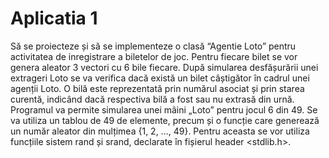 # Aplicatia 1
Să se proiecteze și să se implementeze o clasă “Agentie Loto”
pentru activitatea de inregistrare a biletelor de joc. Pentru fiecare bilet se vor genera aleator 3 vectori cu 6 bile fiecare. După
simularea desfășurării unei extrageri Loto se va verifica dacă există un
bilet câștigător în cadrul unei agenții Loto. O bilă este reprezentată prin
numărul asociat și prin starea curentă, indicând dacă respectiva bilă a fost
sau nu extrasă din urnă.
Programul va permite simularea unei mâini „Loto” pentru jocul 6 din 49.
Se va utiliza un tablou de 49 de elemente, precum și o funcție care
generează un număr aleator din mulțimea {1, 2, …, 49}. Pentru aceasta se
vor utiliza funcțiile sistem rand și srand, declarate în fișierul header
<stdlib.h>.
